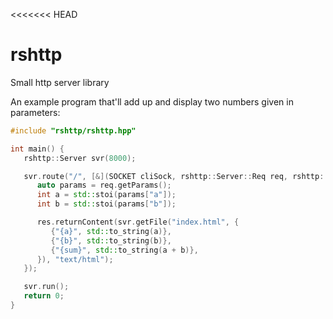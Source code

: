 <<<<<<< HEAD
# rshttp

Small http server library

An example program that'll add up and display two numbers given in parameters:
```cpp
#include "rshttp/rshttp.hpp"

int main() {
   rshttp::Server svr(8000);

   svr.route("/", [&](SOCKET cliSock, rshttp::Server::Req req, rshttp::Server::Res res){
      auto params = req.getParams();
      int a = std::stoi(params["a"]);
      int b = std::stoi(params["b"]);

      res.returnContent(svr.getFile("index.html", {
         {"{a}", std::to_string(a)},
         {"{b}", std::to_string(b)},
         {"{sum}", std::to_string(a + b)},
      }), "text/html");
   });

   svr.run();
   return 0;
}
